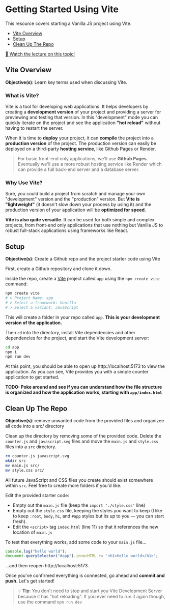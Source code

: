 # Getting Started Using Vite 

This resource covers starting a Vanilla JS project using Vite.

- [Vite Overview](#vite-overview)
- [Setup](#setup)
- [Clean Up The Repo](#clean-up-the-repo)

[🎥 Watch the lecture on this topic!](https://www.youtube.com/watch?v=UnsukVi6hJY&ab_channel=TheMarcyLabSchool)

## Vite Overview

**Objective(s)**: Learn key terms used when discussing Vite. 

### What is Vite?

Vite is a tool for developing web applications. It helps developers by creating a **development version** of your project and providing a server for previewing and testing that version. In this "development" mode you can quickly iterate on the project and see the application **"hot reload"** without having to restart the server. 

When it is time to **deploy** your project, it can **compile** the project into a **production version** of the project. The production version can easily be deployed on a third-party **hosting service**, like Github Pages or Render,

> For basic front-end only applications, we'll use **Github Pages**. Eventually we'll use a more robust hosting service like Render which can provide a full back-end server and a database server.
> 
### Why Use Vite?

Sure, you could build a project from scratch and manage your own "development" version and the "production" version. But **Vite is "lightweight"** (it doesn't slow down your process by using it) and the production version of your application will be **optimized for speed**.

**Vite is also quite versaitle**. It can be used for both simple and complex projects, from front-end only applications that use nothing but Vanilla JS to robust full-stack applications using frameworks like React.

## Setup

**Objective(s)**: Create a Github repo and the project starter code using Vite

First, create a Github repository and clone it down.

Inside the repo, create a [Vite](https://vitejs.dev/guide/) project called `app` using the `npm create vite` command:

```sh
npm create vite
# > Project Name: app
# > Select a framework: Vanilla
# > Select a variant: JavaScript
```

This will create a folder in your repo called `app`. **This is your development version of the application.**

Then `cd` into the directory, install Vite dependencies and other dependencies for the project, and start the Vite development server:

```sh
cd app
npm i
npm run dev
```

At this point, you should be able to open up http://localhost:5173 to view the application. As you can see, Vite provides you with a simple counter application to get started. 

**TODO: Poke around and see if you can understand how the file structure is organized and how the application works, starting with `app/index.html`**

## Clean Up The Repo

**Objective(s)**: remove unwanted code from the provided files and organizee all code into a src/ directory

Clean up the directory by removing some of the provided code. Delete the `counter.js` and `javascript.svg` files and move the `main.js` and `style.css` files into a `src` directory.

```sh
rm counter.js javascript.svg
mkdir src
mv main.js src/
mv style.css src/
```

All future JavaScript and CSS files you create should exist somewhere within `src`. Feel free to create more folders if you'd like.

Edit the provided starter code:
* Empty out the `main.js` file (keep the `import './style.css'` line)
* Empty out the `style.css` file, keeping the styles you want to keep (I like to keep `:root`, `body`, `h1`, and `#app` styles but its up to you — you can start fresh).
* Edit the `<script>` tag `index.html` (line 11) so that it references the new location of `main.js`

To test that everything works, add some code to your `main.js` file...

```js
console.log("hello world");
document.querySelector("#app").innerHTML += '<h1>Hello world</h1>';
```

...and then reopen http://localhost:5173. 

Once you've confirmed everything is connected, go ahead and **commit and push**. Let's get started!

> 💡 **Tip**: You don't need to stop and start you Vite Development Server because it has "hot reloading". If you ever need to run it again though, use the command `npm run dev`

